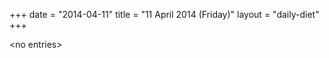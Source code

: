 +++
date = "2014-04-11"
title = "11 April 2014 (Friday)"
layout = "daily-diet"
+++

<p>&lt;no entries&gt;</p>